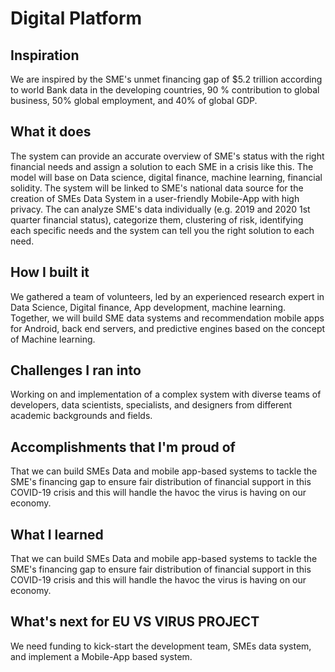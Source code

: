 # Digital Platform 

## Inspiration

We are inspired by the SME's unmet financing gap of $5.2 trillion according to world Bank data in the developing countries, 90 % contribution to global business, 50% global employment, and 40% of global GDP.

## What it does

The system can provide an accurate overview of SME's status with the right financial needs and assign a solution to each SME in a crisis like this. The model will base on Data science, digital finance, machine learning, financial solidity. The system will be linked to SME's national data source for the creation of SMEs Data System in a user-friendly Mobile-App with high privacy. The can analyze SME's data individually (e.g. 2019 and 2020 1st quarter financial status), categorize them, clustering of risk, identifying each specific needs and the system can tell you the right solution to each need.

## How I built it

We gathered a team of volunteers, led by an experienced research expert in Data Science, Digital finance, App development, machine learning. Together, we will build SME data systems and recommendation mobile apps for Android, back end servers, and predictive engines based on the concept of Machine learning.

## Challenges I ran into

Working on and implementation of a complex system with diverse teams of developers, data scientists, specialists, and designers from different academic backgrounds and fields.

## Accomplishments that I'm proud of

That we can build SMEs Data and mobile app-based systems to tackle the SME's financing gap to ensure fair distribution of financial support in this COVID-19 crisis and this will handle the havoc the virus is having on our economy.

## What I learned

That we can build SMEs Data and mobile app-based systems to tackle the SME's financing gap to ensure fair distribution of financial support in this COVID-19 crisis and this will handle the havoc the virus is having on our economy.


## What's next for EU VS VIRUS PROJECT

We need funding to kick-start the development team, SMEs data system, and implement a Mobile-App based system.




